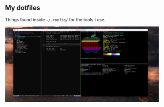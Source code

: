 ## My dotfiles
Things found inside `~/.config/` for the tools I use.

![kitty screenshot](./image.png)
